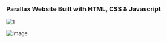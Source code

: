 ﻿### Parallax Website Built with HTML, CSS & Javascript

![1](https://user-images.githubusercontent.com/42185328/152993258-0ceb1f1a-ded3-4dbf-8fa5-4613ee02ebd4.png)

![image](https://user-images.githubusercontent.com/42185328/152993352-b50a6335-615d-413b-ac4c-a4ec1c7c29d4.png)
